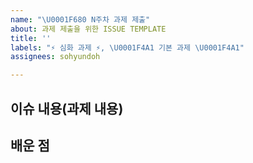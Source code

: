 ```yaml
---
name: "\U0001F680 N주차 과제 제출"
about: 과제 제출을 위한 ISSUE TEMPLATE
title: ''
labels: "⚡️ 심화 과제 ⚡️, \U0001F4A1 기본 과제 \U0001F4A1"
assignees: sohyundoh

---
```


## 이슈 내용(과제 내용)

## 배운 점
